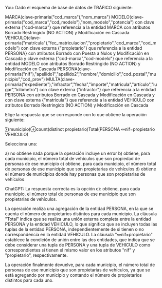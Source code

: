 You:
Dado el esquema de base de datos de TRÁFICO siguiente:

MARCA(clave-primaria("cod_marca"),"nom_marca")
MODELO(clave-primaria("cod_marca","cod_modelo"),"nom_modelo","potencia") con clave externa {"cod-marca"} que referencia a la entidad MARCA con atributos Borrado Restringido (NO ACTION) y Modificación en Cascada
VEHICULO(clave-primaria("matrícula"),"fec_matriculacion","propietario","cod_marca","cod_modelo") con clave externa {"propietario"} que referencia a la entidad PERSONA} con atributos Borrado con Puesta a Nulos y Modificación en Cascada y clave externa {"cod-marca","cod-modelo"} que referencia a la entidad MODELO con atributos Borrado Restringido (NO ACTION) y Modificación en Cascada
PERSONA(clave-primaria("nif"),"apellido1","apellido2","nombre","domicilio","cod_postal","municipio","cod_prov")
MULTA(clave-primaria("expediente"),"infractor","fecha","importe","matricula","artículo","lugar","kilómetro") con clave externa {"infractor"} que referencia a la entidad PERSONA con atributos Borrado en Cascada y Modificación en Cascada y  con clave externa {"matricula"} que referencia a la entidad VEHICULO con atributos Borrado Restringido (NO ACTION) y Modificación en Cascada

Elige la respuesta que se corresponde con lo que obtiene la operación siguiente:

∑(municipio)⊕count(distinct propietario)Total(PERSONA ∞nif=propietario VEHICULO)

Selecciona una:

a) no obtiene nada porque la operación incluye un error
b) obtiene, para cada municipio, el número total de vehículos que son propiedad de personas de ese municipio
c) obtiene, para cada municipio, el número total de personas de ese municipio que son propietarias de vehículos
d) obtiene el número de municipios donde hay personas que son propietarias de vehículos

ChatGPT:
La respuesta correcta es la opción c): obtiene, para cada municipio, el número total de personas de ese municipio que son propietarias de vehículos.

La operación realiza una agregación de la entidad PERSONA, en la que se cuenta el número de propietarios distintos para cada municipio. La cláusula "Total" indica que se realiza una unión externa completa entre la entidad PERSONA y la entidad VEHICULO, lo que significa que se incluyen todas las tuplas de la entidad PERSONA, independientemente de si tienen o no correspondencia en la entidad VEHICULO. La cláusula "∞nif=propietario" establece la condición de unión entre las dos entidades, que indica que se debe considerar una tupla de PERSONA y una tupla de VEHICULO como correspondientes si tienen el mismo valor en los atributos "nif" y "propietario", respectivamente.

La operación finalmente devuelve, para cada municipio, el número total de personas de ese municipio que son propietarias de vehículos, ya que se está agregando por municipio y contando el número de propietarios distintos para cada uno.